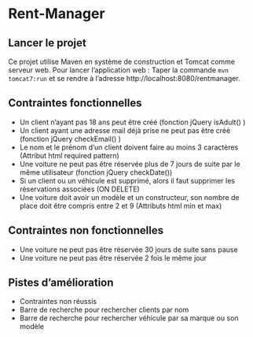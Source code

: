 # Rent-Manager

## Lancer le projet

Ce projet utilise Maven en système de construction et Tomcat comme serveur web.
Pour lancer l’application web :
Taper la commande `mvn tomcat7:run` et se rendre à l’adresse http://localhost:8080/rentmanager.

## Contraintes fonctionnelles

- Un client n’ayant pas 18 ans peut être créé (fonction jQuery isAdult() )
- Un client ayant une adresse mail déjà prise ne peut pas être créé (fonction jQuery checkEmail() )
- Le nom et le prénom d’un client doivent faire au moins 3 caractères (Attribut html required pattern)
- Une voiture ne peut pas être réservée plus de 7 jours de suite par le même utilisateur (fonction jQuery checkDate())
- Si un client ou un véhicule est supprimé, alors il faut supprimer les réservations associées (ON DELETE)
- Une voiture doit avoir un modèle et un constructeur, son nombre de place doit être compris entre 2 et 9 (Attributs html min et max)

## Contraintes non fonctionnelles

- Une voiture ne peut pas être réservée 30 jours de suite sans pause
- Une voiture ne peut pas être réservée 2 fois le même jour

## Pistes d’amélioration
	
- Contraintes non réussis
- Barre de recherche pour rechercher clients par nom
-  Barre de recherche pour rechercher véhicule par sa marque ou son modèle
